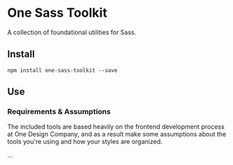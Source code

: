 # One Sass Toolkit

A collection of foundational utilities for Sass.

## Install

```
npm install one-sass-toolkit --save
```

## Use

### Requirements & Assumptions

The included tools are based heavily on the frontend development process at One Design Company, and as a result make some assumptions about the tools you're using and how your styles are organized.

…